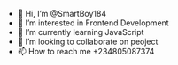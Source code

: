 - 👋 Hi, I’m @SmartBoy184
- 👀 I’m interested in Frontend Development
- 🌱 I’m currently learning JavaScript
- 💞️ I’m looking to collaborate on peoject
- 📫 How to reach me +234805087374

<!---
SmartBoy184/SmartBoy184 is a ✨ special ✨ repository because its `README.md` (this file) appears on your GitHub profile.
You can click the Preview link to take a look at your changes.
--->
